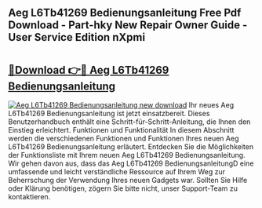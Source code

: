 ## Aeg L6Tb41269 Bedienungsanleitung Free Pdf Download - Part-hky New Repair Owner Guide - User Service Edition nXpmi

# <h2><a href="http://df3v67j.blite.top/?on=Aeg+L6Tb41269+Bedienungsanleitung">🔗Download 👉🔴 Aeg L6Tb41269 Bedienungsanleitung</a></h2>

[![Aeg L6Tb41269 Bedienungsanleitung new download](https://i.imgur.com/lujVjoI.png)](http://df3v67j.blite.top/?on=Aeg+L6Tb41269+Bedienungsanleitung)
Ihr neues Aeg L6Tb41269 Bedienungsanleitung ist jetzt einsatzbereit. Dieses Benutzerhandbuch enthält eine Schritt-für-Schritt-Anleitung, die Ihnen den Einstieg erleichtert. Funktionen und Funktionalität In diesem Abschnitt werden die verschiedenen Funktionen und Funktionen Ihres neuen Aeg L6Tb41269 Bedienungsanleitung erläutert. Entdecken Sie die Möglichkeiten der Funktionsliste mit Ihrem neuen Aeg L6Tb41269 Bedienungsanleitung. Wir gehen davon aus, dass das Aeg L6Tb41269 BedienungsanleitungD eine umfassende und leicht verständliche Ressource auf Ihrem Weg zur Beherrschung der Verwendung Ihres neuen Gadgets war. Sollten Sie Hilfe oder Klärung benötigen, zögern Sie bitte nicht, unser Support-Team zu kontaktieren.
